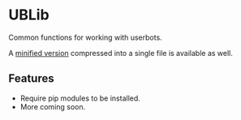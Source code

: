 # UBLib
Common functions for working with userbots.

A [minified version](min/mublib.py) compressed into a single file is available as well.

## Features
- Require pip modules to be installed.
- More coming soon.
